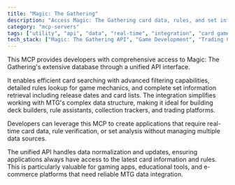 ```yaml
---
title: "Magic: The Gathering"
description: "Access Magic: The Gathering card data, rules, and set information through unified API integration for developers."
category: "mcp-servers"
tags: ["utility", "api", "data", "real-time", "integration", "card games", "game mechanics", "deck building"]
tech_stack: ["Magic: The Gathering API", "Game Development", "Trading Card Games", "Database Integration", "REST APIs", "Data Normalization"]
---
```


This MCP provides developers with comprehensive access to Magic: The Gathering's extensive database through a unified API interface. 

It enables efficient card searching with advanced filtering capabilities, detailed rules lookup for game mechanics, and complete set information retrieval including release dates and card lists. The integration simplifies working with MTG's complex data structure, making it ideal for building deck builders, rule assistants, collection trackers, and trading platforms.

Developers can leverage this MCP to create applications that require real-time card data, rule verification, or set analysis without managing multiple data sources. 

The unified API handles data normalization and updates, ensuring applications always have access to the latest card information and rules. This is particularly valuable for gaming apps, educational tools, and e-commerce platforms that need reliable MTG data integration.